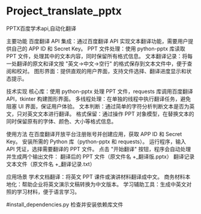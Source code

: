 # Project_translate_pptx

PPTX百度学术api,自动化翻译

主要功能
百度翻译 API 集成：通过百度翻译 API 实现文本翻译功能，需要用户提供自己的 APP ID 和 Secret Key。
PPT 文件处理：使用 python-pptx 库读取 PPT 文件，处理其中的文本内容，同时保留所有格式信息。
文本翻译记录：将每一处翻译的原文和译文按 "英文→中文→空行" 的格式保存到文本文件中，便于查阅和校对。
图形界面：提供直观的用户界面，支持文件选择、翻译进度显示和状态提示。

技术实现
核心库：使用 python-pptx 处理 PPT 文件，requests 库调用百度翻译 API，tkinter 构建图形界面。
多线程处理：在单独的线程中执行翻译任务，避免阻塞 UI 界面，保证用户体验。
文本判断：通过简单的字符分析判断文本是否为英文，只对英文文本进行翻译。
格式保留：通过操作 PPT 对象模型，在替换文本的同时保留原有的字体、颜色、大小等格式信息。

使用方法
在百度翻译开放平台注册账号并创建应用，获取 APP ID 和 Secret Key。
安装所需的 Python 库（python-pptx 和 requests）。
运行程序，输入 API 凭证，选择需要翻译的 PPT 文件。
点击 "开始翻译" 按钮，程序会自动处理并生成两个输出文件：
翻译后的 PPT 文件（原文件名 +_翻译版.pptx）
翻译记录文本文件（原文件名 +_翻译记录.txt）

应用场景
学术文档翻译：将英文 PPT 课件或演讲材料翻译成中文。
商务材料本地化：帮助企业将英文演示文稿转换为中文版本。
学习辅助工具：生成中英文对照的学习材料，便于语言学习。

#install_dependencies.py
检查并安装依赖库文件
